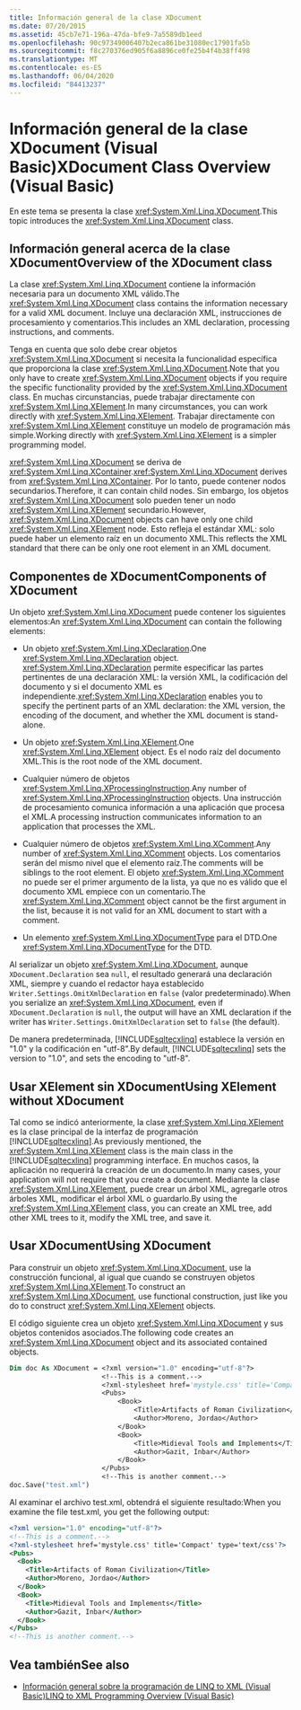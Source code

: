 ```yaml
---
title: Información general de la clase XDocument
ms.date: 07/20/2015
ms.assetid: 45cb7e71-196a-47da-bfe9-7a5589db1eed
ms.openlocfilehash: 90c97349006407b2eca861be31080ec17901fa5b
ms.sourcegitcommit: f8c270376ed905f6a8896ce0fe25b4f4b38ff498
ms.translationtype: MT
ms.contentlocale: es-ES
ms.lasthandoff: 06/04/2020
ms.locfileid: "84413237"
---
```

# <a name="xdocument-class-overview-visual-basic"></a><span data-ttu-id="f9ab6-102">Información general de la clase XDocument (Visual Basic)</span><span class="sxs-lookup"><span data-stu-id="f9ab6-102">XDocument Class Overview (Visual Basic)</span></span>
<span data-ttu-id="f9ab6-103">En este tema se presenta la clase <xref:System.Xml.Linq.XDocument>.</span><span class="sxs-lookup"><span data-stu-id="f9ab6-103">This topic introduces the <xref:System.Xml.Linq.XDocument> class.</span></span>  
  
## <a name="overview-of-the-xdocument-class"></a><span data-ttu-id="f9ab6-104">Información general acerca de la clase XDocument</span><span class="sxs-lookup"><span data-stu-id="f9ab6-104">Overview of the XDocument class</span></span>  
 <span data-ttu-id="f9ab6-105">La clase <xref:System.Xml.Linq.XDocument> contiene la información necesaria para un documento XML válido.</span><span class="sxs-lookup"><span data-stu-id="f9ab6-105">The <xref:System.Xml.Linq.XDocument> class contains the information necessary for a valid XML document.</span></span> <span data-ttu-id="f9ab6-106">Incluye una declaración XML, instrucciones de procesamiento y comentarios.</span><span class="sxs-lookup"><span data-stu-id="f9ab6-106">This includes an XML declaration, processing instructions, and comments.</span></span>  
  
 <span data-ttu-id="f9ab6-107">Tenga en cuenta que solo debe crear objetos <xref:System.Xml.Linq.XDocument> si necesita la funcionalidad específica que proporciona la clase <xref:System.Xml.Linq.XDocument>.</span><span class="sxs-lookup"><span data-stu-id="f9ab6-107">Note that you only have to create <xref:System.Xml.Linq.XDocument> objects if you require the specific functionality provided by the <xref:System.Xml.Linq.XDocument> class.</span></span> <span data-ttu-id="f9ab6-108">En muchas circunstancias, puede trabajar directamente con <xref:System.Xml.Linq.XElement>.</span><span class="sxs-lookup"><span data-stu-id="f9ab6-108">In many circumstances, you can work directly with <xref:System.Xml.Linq.XElement>.</span></span> <span data-ttu-id="f9ab6-109">Trabajar directamente con <xref:System.Xml.Linq.XElement> constituye un modelo de programación más simple.</span><span class="sxs-lookup"><span data-stu-id="f9ab6-109">Working directly with <xref:System.Xml.Linq.XElement> is a simpler programming model.</span></span>  
  
 <span data-ttu-id="f9ab6-110"><xref:System.Xml.Linq.XDocument> se deriva de <xref:System.Xml.Linq.XContainer>.</span><span class="sxs-lookup"><span data-stu-id="f9ab6-110"><xref:System.Xml.Linq.XDocument> derives from <xref:System.Xml.Linq.XContainer>.</span></span> <span data-ttu-id="f9ab6-111">Por lo tanto, puede contener nodos secundarios.</span><span class="sxs-lookup"><span data-stu-id="f9ab6-111">Therefore, it can contain child nodes.</span></span> <span data-ttu-id="f9ab6-112">Sin embargo, los objetos <xref:System.Xml.Linq.XDocument> solo pueden tener un nodo <xref:System.Xml.Linq.XElement> secundario.</span><span class="sxs-lookup"><span data-stu-id="f9ab6-112">However, <xref:System.Xml.Linq.XDocument> objects can have only one child <xref:System.Xml.Linq.XElement> node.</span></span> <span data-ttu-id="f9ab6-113">Esto refleja el estándar XML: solo puede haber un elemento raíz en un documento XML.</span><span class="sxs-lookup"><span data-stu-id="f9ab6-113">This reflects the XML standard that there can be only one root element in an XML document.</span></span>  
  
## <a name="components-of-xdocument"></a><span data-ttu-id="f9ab6-114">Componentes de XDocument</span><span class="sxs-lookup"><span data-stu-id="f9ab6-114">Components of XDocument</span></span>  
 <span data-ttu-id="f9ab6-115">Un objeto <xref:System.Xml.Linq.XDocument> puede contener los siguientes elementos:</span><span class="sxs-lookup"><span data-stu-id="f9ab6-115">An <xref:System.Xml.Linq.XDocument> can contain the following elements:</span></span>  
  
- <span data-ttu-id="f9ab6-116">Un objeto <xref:System.Xml.Linq.XDeclaration>.</span><span class="sxs-lookup"><span data-stu-id="f9ab6-116">One <xref:System.Xml.Linq.XDeclaration> object.</span></span> <span data-ttu-id="f9ab6-117"><xref:System.Xml.Linq.XDeclaration> permite especificar las partes pertinentes de una declaración XML: la versión XML, la codificación del documento y si el documento XML es independiente.</span><span class="sxs-lookup"><span data-stu-id="f9ab6-117"><xref:System.Xml.Linq.XDeclaration> enables you to specify the pertinent parts of an XML declaration: the XML version, the encoding of the document, and whether the XML document is stand-alone.</span></span>  
  
- <span data-ttu-id="f9ab6-118">Un objeto <xref:System.Xml.Linq.XElement>.</span><span class="sxs-lookup"><span data-stu-id="f9ab6-118">One <xref:System.Xml.Linq.XElement> object.</span></span> <span data-ttu-id="f9ab6-119">Es el nodo raíz del documento XML.</span><span class="sxs-lookup"><span data-stu-id="f9ab6-119">This is the root node of the XML document.</span></span>  
  
- <span data-ttu-id="f9ab6-120">Cualquier número de objetos <xref:System.Xml.Linq.XProcessingInstruction>.</span><span class="sxs-lookup"><span data-stu-id="f9ab6-120">Any number of <xref:System.Xml.Linq.XProcessingInstruction> objects.</span></span> <span data-ttu-id="f9ab6-121">Una instrucción de procesamiento comunica información a una aplicación que procesa el XML.</span><span class="sxs-lookup"><span data-stu-id="f9ab6-121">A processing instruction communicates information to an application that processes the XML.</span></span>  
  
- <span data-ttu-id="f9ab6-122">Cualquier número de objetos <xref:System.Xml.Linq.XComment>.</span><span class="sxs-lookup"><span data-stu-id="f9ab6-122">Any number of <xref:System.Xml.Linq.XComment> objects.</span></span> <span data-ttu-id="f9ab6-123">Los comentarios serán del mismo nivel que el elemento raíz.</span><span class="sxs-lookup"><span data-stu-id="f9ab6-123">The comments will be siblings to the root element.</span></span> <span data-ttu-id="f9ab6-124">El objeto <xref:System.Xml.Linq.XComment> no puede ser el primer argumento de la lista, ya que no es válido que el documento XML empiece con un comentario.</span><span class="sxs-lookup"><span data-stu-id="f9ab6-124">The <xref:System.Xml.Linq.XComment> object cannot be the first argument in the list, because it is not valid for an XML document to start with a comment.</span></span>  
  
- <span data-ttu-id="f9ab6-125">Un elemento <xref:System.Xml.Linq.XDocumentType> para el DTD.</span><span class="sxs-lookup"><span data-stu-id="f9ab6-125">One <xref:System.Xml.Linq.XDocumentType> for the DTD.</span></span>  
  
 <span data-ttu-id="f9ab6-126">Al serializar un objeto <xref:System.Xml.Linq.XDocument>, aunque `XDocument.Declaration` sea `null`, el resultado generará una declaración XML, siempre y cuando el redactor haya establecido `Writer.Settings.OmitXmlDeclaration` en `false` (valor predeterminado).</span><span class="sxs-lookup"><span data-stu-id="f9ab6-126">When you serialize an <xref:System.Xml.Linq.XDocument>, even if `XDocument.Declaration` is `null`, the output will have an XML declaration if the writer has `Writer.Settings.OmitXmlDeclaration` set to `false` (the default).</span></span>  
  
 <span data-ttu-id="f9ab6-127">De manera predeterminada, [!INCLUDE[sqltecxlinq](~/includes/sqltecxlinq-md.md)] establece la versión en "1.0" y la codificación en "utf-8".</span><span class="sxs-lookup"><span data-stu-id="f9ab6-127">By default, [!INCLUDE[sqltecxlinq](~/includes/sqltecxlinq-md.md)] sets the version to "1.0", and sets the encoding to "utf-8".</span></span>  
  
## <a name="using-xelement-without-xdocument"></a><span data-ttu-id="f9ab6-128">Usar XElement sin XDocument</span><span class="sxs-lookup"><span data-stu-id="f9ab6-128">Using XElement without XDocument</span></span>  
 <span data-ttu-id="f9ab6-129">Tal como se indicó anteriormente, la clase <xref:System.Xml.Linq.XElement> es la clase principal de la interfaz de programación [!INCLUDE[sqltecxlinq](~/includes/sqltecxlinq-md.md)].</span><span class="sxs-lookup"><span data-stu-id="f9ab6-129">As previously mentioned, the <xref:System.Xml.Linq.XElement> class is the main class in the [!INCLUDE[sqltecxlinq](~/includes/sqltecxlinq-md.md)] programming interface.</span></span> <span data-ttu-id="f9ab6-130">En muchos casos, la aplicación no requerirá la creación de un documento.</span><span class="sxs-lookup"><span data-stu-id="f9ab6-130">In many cases, your application will not require that you create a document.</span></span> <span data-ttu-id="f9ab6-131">Mediante la clase <xref:System.Xml.Linq.XElement>, puede crear un árbol XML, agregarle otros árboles XML, modificar el árbol XML o guardarlo.</span><span class="sxs-lookup"><span data-stu-id="f9ab6-131">By using the <xref:System.Xml.Linq.XElement> class, you can create an XML tree, add other XML trees to it, modify the XML tree, and save it.</span></span>  
  
## <a name="using-xdocument"></a><span data-ttu-id="f9ab6-132">Usar XDocument</span><span class="sxs-lookup"><span data-stu-id="f9ab6-132">Using XDocument</span></span>  
 <span data-ttu-id="f9ab6-133">Para construir un objeto <xref:System.Xml.Linq.XDocument>, use la construcción funcional, al igual que cuando se construyen objetos <xref:System.Xml.Linq.XElement>.</span><span class="sxs-lookup"><span data-stu-id="f9ab6-133">To construct an <xref:System.Xml.Linq.XDocument>, use functional construction, just like you do to construct <xref:System.Xml.Linq.XElement> objects.</span></span>  
  
 <span data-ttu-id="f9ab6-134">El código siguiente crea un objeto <xref:System.Xml.Linq.XDocument> y sus objetos contenidos asociados.</span><span class="sxs-lookup"><span data-stu-id="f9ab6-134">The following code creates an <xref:System.Xml.Linq.XDocument> object and its associated contained objects.</span></span>  
  
```vb  
Dim doc As XDocument = <?xml version="1.0" encoding="utf-8"?>  
                       <!--This is a comment.-->  
                       <?xml-stylesheet href='mystyle.css' title='Compact' type='text/css'?>  
                       <Pubs>  
                           <Book>  
                               <Title>Artifacts of Roman Civilization</Title>  
                               <Author>Moreno, Jordao</Author>  
                           </Book>  
                           <Book>  
                               <Title>Midieval Tools and Implements</Title>  
                               <Author>Gazit, Inbar</Author>  
                           </Book>  
                       </Pubs>  
                       <!--This is another comment.-->  
doc.Save("test.xml")  
```  
  
 <span data-ttu-id="f9ab6-135">Al examinar el archivo test.xml, obtendrá el siguiente resultado:</span><span class="sxs-lookup"><span data-stu-id="f9ab6-135">When you examine the file test.xml, you get the following output:</span></span>  
  
```xml  
<?xml version="1.0" encoding="utf-8"?>  
<!--This is a comment.-->  
<?xml-stylesheet href='mystyle.css' title='Compact' type='text/css'?>  
<Pubs>  
  <Book>  
    <Title>Artifacts of Roman Civilization</Title>  
    <Author>Moreno, Jordao</Author>  
  </Book>  
  <Book>  
    <Title>Midieval Tools and Implements</Title>  
    <Author>Gazit, Inbar</Author>  
  </Book>  
</Pubs>  
<!--This is another comment.-->  
```  
  
## <a name="see-also"></a><span data-ttu-id="f9ab6-136">Vea también</span><span class="sxs-lookup"><span data-stu-id="f9ab6-136">See also</span></span>

- [<span data-ttu-id="f9ab6-137">Información general sobre la programación de LINQ to XML (Visual Basic)</span><span class="sxs-lookup"><span data-stu-id="f9ab6-137">LINQ to XML Programming Overview (Visual Basic)</span></span>](linq-to-xml-programming-overview.md)
